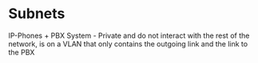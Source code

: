 # Subnets

IP-Phones + PBX System - Private and do not interact with the rest of the network, is on a VLAN that only contains the outgoing link and the link to the PBX
